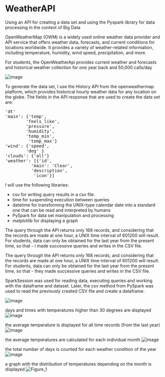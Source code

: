 # WeatherAPI
Using an API for creating a data set and using the Pyspark library for data processing in the context of Big Data

OpenWeatherMap (OWM) is a widely used online weather data provider and API service that offers weather data, forecasts, and current conditions for locations worldwide. It provides a variety of weather-related information, including temperature, humidity, wind speed, precipitation, and more.

For students, the OpenWeatherApi provides current weather and forecasts and historical weather collection for one year back and 50,000 calls/day

![image](https://github.com/TrifanLucian/WeatherAPI/assets/111199896/058464e2-d0db-472b-b090-7838a83f1fe9)

To generate the data set, I use the History API from the openweathermap platform, which provides historical hourly weather data for any location on the globe.
The fields in the API response that are used to create the data set are:
<pre>
'dt'
'main': {'temp',
        'feels_like',
        'pressure',
        'humidity',
        'temp_min',
         'temp_max'}
'wind': {'speed',
        'deg' }
'clouds': {'all'}
'weather': [{'id',
          'main': 'Clear',
          'description',
           'icon'}]
</pre>

I will use the following libraries:
- csv for writing query results in a csv file.
- time for suspending execution between queries
- datetime for transforming the UNIX-type calendar date into a standard one that can be read and interpreted by humans
- PySpark for data set manipulation and processing
- matplotlib for displaying a graph

The query through the API returns only 168 records, and considering that the records are made at one hour, a UNIX time interval of 601200 will result.
For students, data can only be obtained for the last year from the present time, so that - i made successive queries and writes in the CSV file.

The query through the API returns only 168 records, and considering that the records are made at one hour, a UNIX time interval of 601200 will result. For students, data can only be obtained for the last year from the present time, so that - they made successive queries and writes in the CSV file.

SparkSession was used for reading data, executing queries and working with the dataframe and dataset.
Later, the csv method from PySpark was used to read the previously created CSV file and create a dataframe.

![image](https://github.com/TrifanLucian/WeatherAPI/assets/111199896/699f0d27-afae-456c-b2a1-95836a5c51c0)

days and times with temperatures higher than 30 degrees are displayed
![image](https://github.com/TrifanLucian/WeatherAPI/assets/111199896/9f6957bc-90d2-4d06-8e64-bcf23c4c06d7)

the average temperature is displayed for all time records (from the last year)
![image](https://github.com/TrifanLucian/WeatherAPI/assets/111199896/4a36ff21-0864-4bfd-af91-fdb4f2bc0c75)

the average temperatures are calculated for each individual month
![image](https://github.com/TrifanLucian/WeatherAPI/assets/111199896/1363224c-e8a7-41a2-8b46-d75cd0070c21)

the total number of days is counted for each weather condition of the year
![image](https://github.com/TrifanLucian/WeatherAPI/assets/111199896/72c663b6-fe1d-4ba1-9d3b-c1e987b95fe3)

a graph with the distribution of temperatures depending on the month is displayed
![Figure_1](https://github.com/TrifanLucian/WeatherAPI/assets/111199896/6e154165-78e7-441d-93fc-9e43a9270bac)







